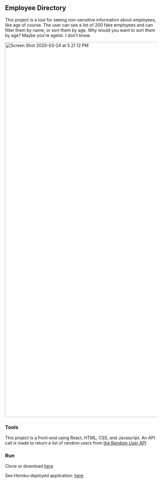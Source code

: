 
## Employee Directory
This project is a tool for seeing non-sensitive information about employees, like age of course. The user can see a list of 200 fake employees and can filter them by name, or sort them by age. Why would you want to sort them by age? Maybe you're ageist. I don't know. 

<img width="1231" alt="Screen Shot 2020-03-24 at 5 21 12 PM" src="https://user-images.githubusercontent.com/55324845/77483074-4a594180-6df5-11ea-9ccb-44c1ff9e00f3.png">


### Tools

This project is a front-end using React, HTML, CSS, and Javascript. An API call is made to return a list of random users from <a href=
"https://randomuser.me/">the Random User API</a>

### Run
  
Clone or download <a href="https://github.com/acdollard/employee-directory"> here</a>

See Heroku-deployed application: <a href="https://guarded-taiga-97272.herokuapp.com/"> here</a>


